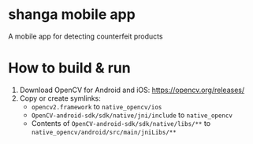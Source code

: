 # shanga mobile app
A mobile app for detecting counterfeit products

# How to build & run
1. Download OpenCV for Android and iOS: https://opencv.org/releases/
2. Copy or create symlinks:
   - `opencv2.framework` to `native_opencv/ios`
   - `OpenCV-android-sdk/sdk/native/jni/include` to `native_opencv`
   - Contents of `OpenCV-android-sdk/sdk/native/libs/**` to `native_opencv/android/src/main/jniLibs/**`
